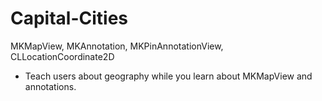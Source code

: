 # Capital-Cities
MKMapView, MKAnnotation, MKPinAnnotationView, CLLocationCoordinate2D
- Teach users about geography while you learn about MKMapView and annotations.

